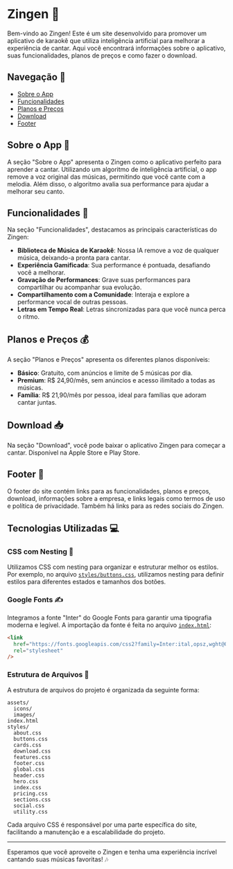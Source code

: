 # Zingen 🎤

Bem-vindo ao Zingen! Este é um site desenvolvido para promover um aplicativo de karaokê que utiliza inteligência artificial para melhorar a experiência de cantar. Aqui você encontrará informações sobre o aplicativo, suas funcionalidades, planos de preços e como fazer o download.

## Navegação 🧭

- [Sobre o App](#sobre-o-app)
- [Funcionalidades](#funcionalidades)
- [Planos e Preços](#planos-e-preços)
- [Download](#download)
- [Footer](#footer)

## Sobre o App 📱

A seção "Sobre o App" apresenta o Zingen como o aplicativo perfeito para aprender a cantar. Utilizando um algoritmo de inteligência artificial, o app remove a voz original das músicas, permitindo que você cante com a melodia. Além disso, o algoritmo avalia sua performance para ajudar a melhorar seu canto.

## Funcionalidades 🌟

Na seção "Funcionalidades", destacamos as principais características do Zingen:

- **Biblioteca de Música de Karaokê**: Nossa IA remove a voz de qualquer música, deixando-a pronta para cantar.
- **Experiência Gamificada**: Sua performance é pontuada, desafiando você a melhorar.
- **Gravação de Performances**: Grave suas performances para compartilhar ou acompanhar sua evolução.
- **Compartilhamento com a Comunidade**: Interaja e explore a performance vocal de outras pessoas.
- **Letras em Tempo Real**: Letras sincronizadas para que você nunca perca o ritmo.

## Planos e Preços 💰

A seção "Planos e Preços" apresenta os diferentes planos disponíveis:

- **Básico**: Gratuito, com anúncios e limite de 5 músicas por dia.
- **Premium**: R$ 24,90/mês, sem anúncios e acesso ilimitado a todas as músicas.
- **Família**: R$ 21,90/mês por pessoa, ideal para famílias que adoram cantar juntas.

## Download 📥

Na seção "Download", você pode baixar o aplicativo Zingen para começar a cantar. Disponível na Apple Store e Play Store.

## Footer 🔗

O footer do site contém links para as funcionalidades, planos e preços, download, informações sobre a empresa, e links legais como termos de uso e política de privacidade. Também há links para as redes sociais do Zingen.

## Tecnologias Utilizadas 💻

### CSS com Nesting 🎨

Utilizamos CSS com nesting para organizar e estruturar melhor os estilos. Por exemplo, no arquivo [`styles/buttons.css`](styles/buttons.css), utilizamos nesting para definir estilos para diferentes estados e tamanhos dos botões.

### Google Fonts ✍️

Integramos a fonte "Inter" do Google Fonts para garantir uma tipografia moderna e legível. A importação da fonte é feita no arquivo [`index.html`](index.html):

```html
<link
  href="https://fonts.googleapis.com/css2?family=Inter:ital,opsz,wght@0,14..32,100..900;1,14..32,100..900&display=swap"
  rel="stylesheet"
/>
```

### Estrutura de Arquivos 📂

A estrutura de arquivos do projeto é organizada da seguinte forma:

```
assets/
  icons/
  images/
index.html
styles/
  about.css
  buttons.css
  cards.css
  download.css
  features.css
  footer.css
  global.css
  header.css
  hero.css
  index.css
  pricing.css
  sections.css
  social.css
  utility.css
```

Cada arquivo CSS é responsável por uma parte específica do site, facilitando a manutenção e a escalabilidade do projeto.

---

Esperamos que você aproveite o Zingen e tenha uma experiência incrível cantando suas músicas favoritas! 🎶
